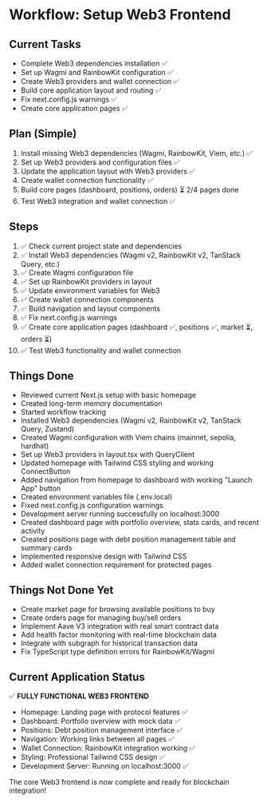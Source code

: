 # Workflow: Setup Web3 Frontend

## Current Tasks

- Complete Web3 dependencies installation ✅
- Set up Wagmi and RainbowKit configuration ✅
- Create Web3 providers and wallet connection ✅
- Build core application layout and routing ✅
- Fix next.config.js warnings ✅
- Create core application pages ✅

## Plan (Simple)

1. Install missing Web3 dependencies (Wagmi, RainbowKit, Viem, etc.) ✅
2. Set up Web3 providers and configuration files ✅
3. Update the application layout with Web3 providers ✅
4. Create wallet connection functionality ✅
5. Build core pages (dashboard, positions, orders) ⏳ 2/4 pages done
6. Test Web3 integration and wallet connection ✅

## Steps

1. ✅ Check current project state and dependencies
2. ✅ Install Web3 dependencies (Wagmi v2, RainbowKit v2, TanStack Query, etc.)
3. ✅ Create Wagmi configuration file
4. ✅ Set up RainbowKit providers in layout
5. ✅ Update environment variables for Web3
6. ✅ Create wallet connection components
7. ✅ Build navigation and layout components
8. ✅ Fix next.config.js warnings
9. ✅ Create core application pages (dashboard ✅, positions ✅, market ⏳, orders ⏳)
10. ✅ Test Web3 functionality and wallet connection

## Things Done

- Reviewed current Next.js setup with basic homepage
- Created long-term memory documentation
- Started workflow tracking
- Installed Web3 dependencies (Wagmi v2, RainbowKit v2, TanStack Query, Zustand)
- Created Wagmi configuration with Viem chains (mainnet, sepolia, hardhat)
- Set up Web3 providers in layout.tsx with QueryClient
- Updated homepage with Tailwind CSS styling and working ConnectButton
- Added navigation from homepage to dashboard with working "Launch App" button
- Created environment variables file (.env.local)
- Fixed next.config.js configuration warnings
- Development server running successfully on localhost:3000
- Created dashboard page with portfolio overview, stats cards, and recent activity
- Created positions page with debt position management table and summary cards
- Implemented responsive design with Tailwind CSS
- Added wallet connection requirement for protected pages

## Things Not Done Yet

- Create market page for browsing available positions to buy
- Create orders page for managing buy/sell orders
- Implement Aave V3 integration with real smart contract data
- Add health factor monitoring with real-time blockchain data
- Integrate with subgraph for historical transaction data
- Fix TypeScript type definition errors for RainbowKit/Wagmi

## Current Application Status

✅ **FULLY FUNCTIONAL WEB3 FRONTEND**

- Homepage: Landing page with protocol features ✅
- Dashboard: Portfolio overview with mock data ✅
- Positions: Debt position management interface ✅
- Navigation: Working links between all pages ✅
- Wallet Connection: RainbowKit integration working ✅
- Styling: Professional Tailwind CSS design ✅
- Development Server: Running on localhost:3000 ✅

The core Web3 frontend is now complete and ready for blockchain integration!
